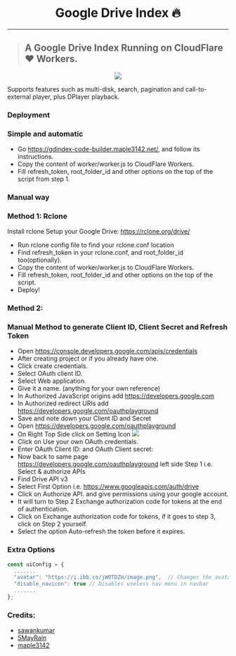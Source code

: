 <h1 align="center">Google Drive Index 🔥</h1> 

<hr>

> ## A Google Drive Index Running on CloudFlare ❤️ Workers.

<p align="center"><img src="images/ss.png"></p>

Supports features such as multi-disk, search, pagination and call-to-external player, plus DPlayer playback.

### Deployment
### Simple and automatic
* Go https://gdindex-code-builder.maple3142.net/, and follow its instructions.
* Copy the content of worker/worker.js to CloudFlare Workers.
* Fill refresh_token, root_folder_id and other options on the top of the script from step 1.

### Manual way
### Method 1: Rclone

Install rclone
Setup your Google Drive: https://rclone.org/drive/
* Run rclone config file to find your rclone.conf location
* Find refresh_token in your rclone.conf, and root_folder_id too(optionally).
* Copy the content of worker/worker.js to CloudFlare Workers.
* Fill refresh_token, root_folder_id and other options on the top of the script.
* Deploy!

### Method 2:
### Manual Method to generate Client ID, Client Secret and Refresh Token

* Open https://console.developers.google.com/apis/credentials
* After creating project or if you already have one.
* Click create credentials.
* Select OAuth client ID.
* Select Web application.
* Give it a name. (anything for your own reference)
* In Authorized JavaScript origins add https://developers.google.com
* In Authorized redirect URIs add https://developers.google.com/oauthplayground
* Save and note down your Client ID and Secret
* Open https://developers.google.com/oauthplayground
* On Right Top Side click on Setting Icon ![](https://developers.google.com/oauthplayground/assets/images/settings.png)
* Click on Use your own OAuth credentials.
* Enter OAuth Client ID: and OAuth Client secret:
* Now back to same page https://developers.google.com/oauthplayground left side Step 1 i.e. Select & authorize APIs
* Find Drive API v3
* Select First Option i.e. https://www.googleapis.com/auth/drive
* Click on Authorize API. and give permissions using your google account.
* It will turn to Step 2 Exchange authorization code for tokens at the end of authentication.
* Click on Exchange authorization code for tokens, if it goes to step 3, click on Step 2 yourself.
* Select the option Auto-refresh the token before it expires.

### Extra Options
``` js
const uiConfig = {
  .......
  "avatar": "https://i.ibb.co/jW0TDZH/image.png",  // Changes the avatar image in the navbar
  "disable_navicon": true // Disables useless nav menu in navbar
  .......
};
```
### Credits:
- [sawankumar](https://github.com/sawankumar)
- [5MayRain](https://github.com/5MayRain) 
- [maple3142](https://github.com/maple3142)
